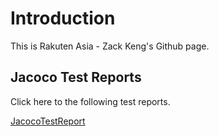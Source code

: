 # Introduction
This is Rakuten Asia - Zack Keng's Github page.

## Jacoco Test Reports
Click here to the following test reports. 

[JacocoTestReport](jacocoTestReport/README.md)
